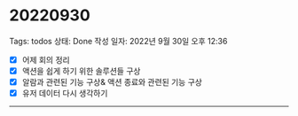 # 20220930

Tags: todos
상태: Done
작성 일자: 2022년 9월 30일 오후 12:36

- [x]  어제 회의 정리
- [x]  액션을 쉽게 하기 위한 솔루션들 구상
- [x]  알람과 관련된 기능 구상& 액션 종료와 관련된 기능 구상
- [x]  유저 데이터 다시 생각하기

---